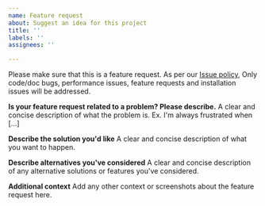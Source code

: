 ```yaml
---
name: Feature request
about: Suggest an idea for this project
title: ''
labels: ''
assignees: ''

---
```


Please make sure that this is a feature request. As per our [Issue policy](https://github.com/emadboctorx/yolo-tf2#issue-policy), Only code/doc bugs, performance issues, feature requests and installation issues will be addressed.

**Is your feature request related to a problem? Please describe.**
A clear and concise description of what the problem is. Ex. I'm always frustrated when [...]

**Describe the solution you'd like**
A clear and concise description of what you want to happen.

**Describe alternatives you've considered**
A clear and concise description of any alternative solutions or features you've considered.

**Additional context**
Add any other context or screenshots about the feature request here.
